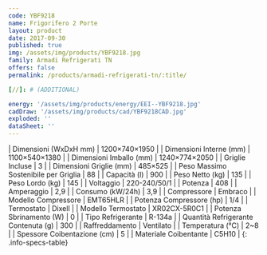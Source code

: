 ```yaml
---
code: YBF9218
name: Frigorifero 2 Porte
layout: product
date: 2017-09-30
published: true
img: /assets/img/products/YBF9218.jpg
family: Armadi Refrigerati TN
offers: false
permalink: /products/armadi-refrigerati-tn/:title/

[//]: # (ADDITIONAL)

energy: '/assets/img/products/energy/EEI--YBF9218.jpg'
cadDraw: '/assets/img/products/cad/YBF9218CAD.jpg'
exploded: ''
dataSheet: ''
---
```



| Dimensioni (WxDxH mm) | 1200×740×1950 |
| Dimensioni Interne (mm) | 1100×540×1380 |
| Dimensioni Imballo (mm) | 1240×774×2050 |
| Griglie Incluse | 3 |
| Dimensioni Griglie (mm) | 485×525 |
| Peso Massimo Sostenibile per Griglia | 88 |
| Capacità (l) | 900 |
| Peso Netto (kg) | 135 |
| Peso Lordo (kg) | 145 |
| Voltaggio | 220-240/50/1 |
| Potenza | 408 |
| Amperaggio | 2,9 |
| Consumo (kW/24h) | 3,9 |
| Compressore | Embraco |
| Modello Compressore | EMT65HLR |
| Potenza Compressore (hp) | 1/4 |
| Termostato | Dixell |
| Modello Termostato | XR02CX-5R0C1 |
| Potenza Sbrinamento (W) | 0 |
| Tipo Refrigerante | R-134a |
| Quantità Refrigerante Contenuta (g) | 300 |
| Raffreddamento | Ventilato |
| Temperatura (°C) | 2~8 |
| Spessore Coibentazione (cm) | 5 |
| Materiale Coibentante | C5H10 |
{: .info-specs-table}
